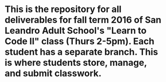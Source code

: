 # This is the repository for all deliverables for fall term 2016 of San Leandro Adult School's "Learn to Code II" class (Thurs 2-5pm). Each student has a separate branch. This is where students store, manage, and submit classwork.
